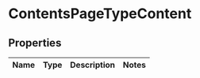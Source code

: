 
# ContentsPageTypeContent

## Properties
Name | Type | Description | Notes
------------ | ------------- | ------------- | -------------



